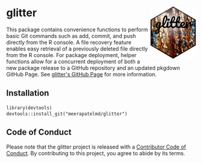 # glitter <img src="man/figures/logo.png" align="right" alt="" width="120" />  

This package contains convenience functions to
perform basic Git commands such as add, commit, and push directly from
the R console. A file recovery feature enables easy retrieval of a previously 
deleted file directly from the R console. For package deployment, helper functions allow for 
a concurrent deployment of both a new package release to a GitHub repository 
and an updated pkgdown GitHub Page. See [glitter's GitHub Page](https://meerapatelmd.github.io/glitter/) for more information.      
    
## Installation  
```
library(devtools)  
devtools::install_git("meerapatelmd/glitter")  
```  
## Code of Conduct

Please note that the glitter project is released with a [Contributor Code of Conduct](https://contributor-covenant.org/version/2/0/CODE_OF_CONDUCT.html). By contributing to this project, you agree to abide by its terms. 




